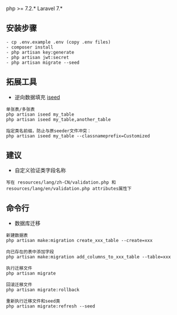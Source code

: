 
php >= 7.2.* Laravel 7.*

安装步骤
-
~~~
- cp .env.example .env (copy .env files)
- composer install
- php artisan key:generate
- php artisan jwt:secret
- php artisan migrate --seed
~~~

拓展工具
-
- 逆向数据填充
[iseed](https://github.com/orangehill/iseed)
~~~ 
单张表/多张表
php artisan iseed my_table
php artisan iseed my_table,another_table

指定类名前缀，防止与原seeder文件冲突：
php artisan iseed my_table --classnameprefix=Customized
~~~

建议
-
- 自定义验证类字段名称
~~~
写在 resources/lang/zh-CN/validation.php 和 resources/lang/en/validation.php attributes属性下
~~~

命令行
-
- 数据库迁移
~~~
新建数据表
php artisan make:migration create_xxx_table --create=xxx

向已存在的表中添加字段
php artisan make:migration add_columns_to_xxx_table --table=xxx

执行迁移文件
php artisan migrate

回滚迁移文件
php artisan migrate:rollback

重新执行迁移文件和seed类
php artisan migrate:refresh --seed
~~~
